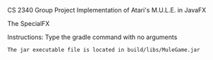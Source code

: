 CS 2340 Group Project
Implementation of Atari's M.U.L.E. in JavaFX

The SpecialFX

Instructions:
    Type the gradle command with no arguments

    The jar executable file is located in build/libs/MuleGame.jar